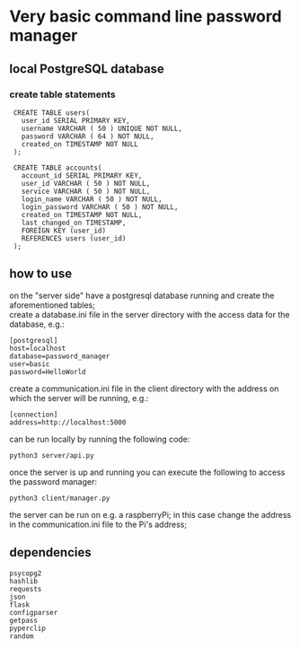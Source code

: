 # Very basic command line password manager

## local PostgreSQL database
### create table statements
```
 CREATE TABLE users(
   user_id SERIAL PRIMARY KEY,
   username VARCHAR ( 50 ) UNIQUE NOT NULL,
   password VARCHAR ( 64 ) NOT NULL,
   created_on TIMESTAMP NOT NULL
 );

 CREATE TABLE accounts(
   account_id SERIAL PRIMARY KEY,
   user_id VARCHAR ( 50 ) NOT NULL,
   service VARCHAR ( 50 ) NOT NULL,
   login_name VARCHAR ( 50 ) NOT NULL,
   login_password VARCHAR ( 50 ) NOT NULL,
   created_on TIMESTAMP NOT NULL,
   last_changed_on TIMESTAMP,
   FOREIGN KEY (user_id)
   REFERENCES users (user_id)
 );
 ```
## how to use
on the "server side" have a postgresql database running and create the aforementioned tables;\
create a database.ini file in the server directory with the access data for the database, e.g.:
```
[postgresql]
host=localhost
database=password_manager
user=basic
password=HelloWorld
```
create a communication.ini file in the client directory with the address on which the server will be running, e.g.:
```
[connection]
address=http://localhost:5000
```
can be run locally by running the following code:
```
python3 server/api.py
```
once the server is up and running you can execute the following to access the password manager:
```
python3 client/manager.py
```  
the server can be run on e.g. a raspberryPi; in this case change the address in the communication.ini file to the Pi's address;

## dependencies
```
psycopg2
hashlib
requests
json
flask
configparser
getpass
pyperclip
random
```
